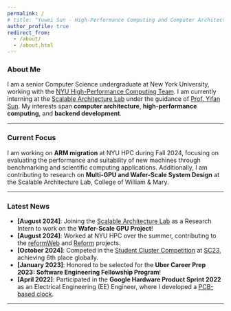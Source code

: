 ```yaml
---
permalink: /
# title: "Yuwei Sun - High-Performance Computing and Computer Architecture Enthusiast"
author_profile: true
redirect_from: 
  - /about/
  - /about.html
---
```

### About Me

I am a senior Computer Science undergraduate at New York University, working with the [NYU High-Performance Computing Team](https://sites.google.com/nyu.edu/nyu-hpc/). I am currently interning at the [Scalable Architecture Lab](https://sarchlab.org/) under the guidance of [Prof. Yifan Sun](https://sarchlab.org/syifan). My interests span **computer architecture**, **high-performance computing**, and **backend development**.

---

### Current Focus

I am working on **ARM migration** at NYU HPC during Fall 2024,  focusing on evaluating the performance and suitability of new machines through benchmarking and scientific computing applications. Additionally, I am contributing to research on **Multi-GPU and Wafer-Scale System Design** at the Scalable Architecture Lab, College of William & Mary.

---

### Latest News

- **[August 2024]**: Joining the [Scalable Architecture Lab](https://sarchlab.org/) as a Research Intern to work on the **Wafer-Scale GPU Project**!
- **[August 2024]**: Worked at NYU HPC over the summer, contributing to the [reformWeb](https://github.com/gencorefacility/reformWeb) and [Reform](https://github.com/gencorefacility/reform) projects.
- **[October 2024]**: Competed in the [Student Cluster Competition](https://studentclustercompetition.us/2023/index.html) at [SC23](https://sc23.supercomputing.org/), achieving 6th place globally.
- **[January 2023]**: Honored to be selected for the **Uber Career Prep 2023: Software Engineering Fellowship Program**!
- **[April 2022]**: Participated in the **Google Hardware Product Sprint 2022** as an Electrical Engineering (EE) Engineer, where I developed a [PCB-based clock](https://github.com/YuWei-CH/RedSun_Clock).

---
